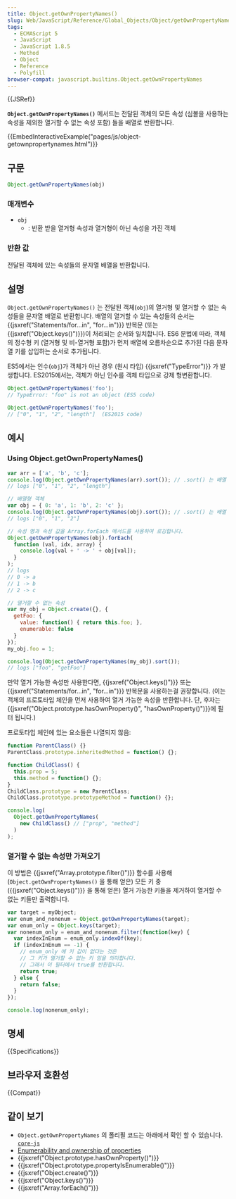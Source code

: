 ```yaml
---
title: Object.getOwnPropertyNames()
slug: Web/JavaScript/Reference/Global_Objects/Object/getOwnPropertyNames
tags:
  - ECMAScript 5
  - JavaScript
  - JavaScript 1.8.5
  - Method
  - Object
  - Reference
  - Polyfill
browser-compat: javascript.builtins.Object.getOwnPropertyNames
---
```

{{JSRef}}

**`Object.getOwnPropertyNames()`** 메서드는 전달된 객체의 모든 속성 (심볼을 사용하는 속성을 제외한 열거할 수 없는 속성 포함) 들을 배열로 반환합니다.

{{EmbedInteractiveExample("pages/js/object-getownpropertynames.html")}}

## 구문

```js
Object.getOwnPropertyNames(obj)
```

### 매개변수

- `obj`
  - : 반환 받을 열거형 속성과 열거형이 아닌 속성을 가진 객체

### 반환 값

전달된 객체에 있는 속성들의 문자열 배열을 반환합니다.

## 설명

`Object.getOwnPropertyNames()` 는 전달된 객체(`obj`)의 열거형 및 열거할 수 없는 속성들을 문자열 배열로 반환합니다.
배열의 열거할 수 있는 속성들의 순서는 {{jsxref("Statements/for...in", "for...in")}} 반복문 (또는 {{jsxref("Object.keys()")}})이 처리되는 순서와 일치합니다.
ES6 문법에 따라, 객체의 정수형 키 (열거형 및 비-열거형 포함)가 먼저 배열에 오름차순으로 추가된 다음 문자열 키를 삽입하는 순서로 추가됩니다.

ES5에서는 인수(`obj`)가 객체가 아닌 경우 (원시 타입) {{jsxref("TypeError")}} 가 발생합니다.
ES2015에서는, 객체가 아닌 인수를 객체 타입으로 강제 형변환합니다.

```js
Object.getOwnPropertyNames('foo');
// TypeError: "foo" is not an object (ES5 code)

Object.getOwnPropertyNames('foo');
// ["0", "1", "2", "length"]  (ES2015 code)
```

## 예시

### Using Object.getOwnPropertyNames()

```js
var arr = ['a', 'b', 'c'];
console.log(Object.getOwnPropertyNames(arr).sort()); // .sort() 는 배열 메서드입니다.
// logs ["0", "1", "2", "length"]

// 배열형 객체
var obj = { 0: 'a', 1: 'b', 2: 'c' };
console.log(Object.getOwnPropertyNames(obj).sort()); // .sort() 는 배열 메서드입니다.
// logs ["0", "1", "2"]

// 속성 명과 속성 값을 Array.forEach 메서드를 사용하여 로깅합니다.
Object.getOwnPropertyNames(obj).forEach(
  function (val, idx, array) {
    console.log(val + ' -> ' + obj[val]);
  }
);
// logs
// 0 -> a
// 1 -> b
// 2 -> c

// 열거할 수 없는 속성
var my_obj = Object.create({}, {
  getFoo: {
    value: function() { return this.foo; },
    enumerable: false
  }
});
my_obj.foo = 1;

console.log(Object.getOwnPropertyNames(my_obj).sort());
// logs ["foo", "getFoo"]
```

만약 열거 가능한 속성만 사용한다면, {{jsxref("Object.keys()")}} 또는 {{jsxref("Statements/for...in", "for...in")}} 반복문을 사용하는걸 권장합니다.
(이는 객체의 프로토타입 체인을 먼저 사용하여 열거 가능한 속성을 반환합니다. 단, 후자는{{jsxref("Object.prototype.hasOwnProperty()", "hasOwnProperty()")}}에 필터 됩니다.)

프로토타입 체인에 있는 요소들은 나열되지 않음:

```js
function ParentClass() {}
ParentClass.prototype.inheritedMethod = function() {};

function ChildClass() {
  this.prop = 5;
  this.method = function() {};
}
ChildClass.prototype = new ParentClass;
ChildClass.prototype.prototypeMethod = function() {};

console.log(
  Object.getOwnPropertyNames(
    new ChildClass() // ["prop", "method"]
  )
);
```

### 열거할 수 없는 속성만 가져오기

이 방법은 {{jsxref("Array.prototype.filter()")}} 함수를 사용해 (`Object.getOwnPropertyNames()` 을 통해 얻은) 모든 키 중 ({{jsxref("Object.keys()")}} 을 통해 얻은) 열거 가능한 키들을 제거하여 열거할 수 없는 키들만 출력합니다.

```js
var target = myObject;
var enum_and_nonenum = Object.getOwnPropertyNames(target);
var enum_only = Object.keys(target);
var nonenum_only = enum_and_nonenum.filter(function(key) {
  var indexInEnum = enum_only.indexOf(key);
  if (indexInEnum == -1) {
    // enum_only 에 키 값이 없다는 것은
    // 그 키가 열거할 수 없는 키 임을 의미합니다.
    // 그래서 이 필터에서 true를 반환합니다.
    return true;
  } else {
    return false;
  }
});

console.log(nonenum_only);
```

## 명세

{{Specifications}}

## 브라우저 호환성

{{Compat}}

## 같이 보기

- `Object.getOwnPropertyNames` 의 폴리필 코드는 아래에서 확인 할 수 있습니다. [`core-js`](https://github.com/zloirock/core-js#ecmascript-object)
- [Enumerability and ownership of properties](/ko/docs/Web/JavaScript/Enumerability_and_ownership_of_properties)
- {{jsxref("Object.prototype.hasOwnProperty()")}}
- {{jsxref("Object.prototype.propertyIsEnumerable()")}}
- {{jsxref("Object.create()")}}
- {{jsxref("Object.keys()")}}
- {{jsxref("Array.forEach()")}}
